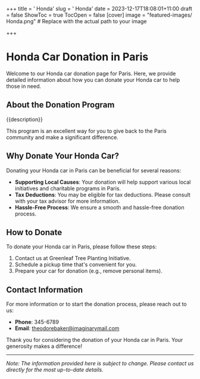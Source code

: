 +++
title = '    Honda'
slug = '    Honda'
date = 2023-12-17T18:08:01+11:00
draft = false
ShowToc = true
TocOpen = false
[cover]
image = "featured-images/    Honda.png"  # Replace with the actual path to your image

+++



#     Honda Car Donation in     Paris

Welcome to our     Honda car donation page for     Paris. Here, we provide detailed information about how you can donate your     Honda car to help those in need.

## About the Donation Program

{{description}}

This program is an excellent way for you to give back to the     Paris community and make a significant difference.

## Why Donate Your     Honda Car?

Donating your     Honda car in     Paris can be beneficial for several reasons:

- **Supporting Local Causes**: Your donation will help support various local initiatives and charitable programs in     Paris.
- **Tax Deductions**: You may be eligible for tax deductions. Please consult with your tax advisor for more information.
- **Hassle-Free Process**: We ensure a smooth and hassle-free donation process.

## How to Donate

To donate your     Honda car in     Paris, please follow these steps:

1. Contact us at     Greenleaf Tree Planting Initiative.
2. Schedule a pickup time that's convenient for you.
3. Prepare your car for donation (e.g., remove personal items).

## Contact Information

For more information or to start the donation process, please reach out to us:

- **Phone**: 345-6789
- **Email**:     theodorebaker@imaginarymail.com

Thank you for considering the donation of your     Honda car in     Paris. Your generosity makes a difference!

---

*Note: The information provided here is subject to change. Please contact us directly for the most up-to-date details.*
